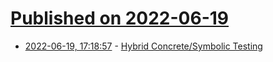 # [Published on 2022-06-19](index.md)

* [2022-06-19, 17:18:57](https://news.ycombinator.com/item?id=31801310) - [Hybrid Concrete/Symbolic Testing](https://gist.github.com/Zac-HD/28a81c7fc9c73637eba4b2f675bb3b5a)

